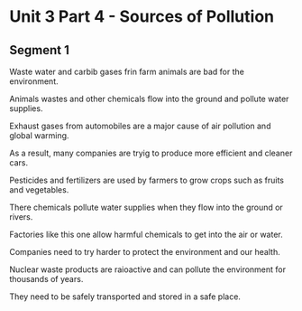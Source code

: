 # Unit 3 Part 4 - Sources of Pollution

## Segment 1

Waste water and carbib gases frin farm animals are bad for the environment.

Animals wastes and other chemicals flow into the ground and pollute water supplies.

Exhaust gases from automobiles are a major cause of air pollution and global warming.

As a result, many companies are tryig to produce more efficient and cleaner cars.

Pesticides and fertilizers are used by farmers to grow crops such as fruits and vegetables.

There chemicals pollute water supplies when they flow into the ground or rivers.

Factories like this one allow harmful chemicals to get into the air or water.

Companies need to try harder to protect the environment and our health.

Nuclear waste products are raioactive and can pollute the environment for thousands of years.

They need to be safely transported and stored in a safe place.
